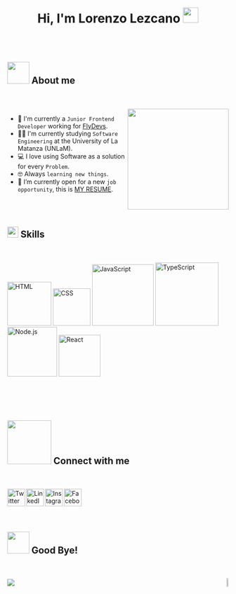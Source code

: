 <h1 align="center"><b>Hi, I'm Lorenzo Lezcano </b><img src="https://media.giphy.com/media/hvRJCLFzcasrR4ia7z/giphy.gif" width="35"></h1>
<!---------------------------------------------------------------------->
<br/>
<br/>
<h2><img src="https://github.com/7oSkaaa/7oSkaaa/blob/main/Images/about_me.gif?raw=true" width="50px"> About me</h2>
<br/>
<br/>
<img align="right" src="https://github.com/7oSkaaa/7oSkaaa/blob/main/Images/Right_Side.gif?raw=true" width="230px">

- :school: I'm currently a `Junior Frontend Developer` working for [FlyDevs](https://www.flydevs.com/).
- :student: I'm currently studying `Software Engineering` at the University of La Matanza (UNLaM).
- :computer: I love using Software as a solution for every `Problem`.
- :nerd_face: Always `learning new things`.
- :thinking: I’m currently open for a new `job opportunity`, this is [MY RESUME](http://lnkiy.in/).
<br/>
<br/>
<!---------------------------------------------------------------------->
<h2><img src="https://media2.giphy.com/media/QssGEmpkyEOhBCb7e1/giphy.gif?cid=ecf05e47a0n3gi1bfqntqmob8g9aid1oyj2wr3ds3mg700bl&rid=giphy.gif" width="25"><b> Skills</b></h2>
<br/>
<br/>

<div>
        <img src="https://img.shields.io/badge/-HTML-0D1117?style=flat&logo=HTML5" width="100px" title="HTML">
        <img src="https://img.shields.io/badge/-CSS-0D1117?style=flat&logo=CSS3&logoColor=1572B6" width="85px" title="CSS">
        <img src="https://img.shields.io/badge/-JavaScript-0D1117?style=flat&logo=javascript" width="140px" title="JavaScript">
        <img src="https://img.shields.io/badge/-TypeScript-0D1117?style=flat&logo=typescript" width="144px" title="TypeScript">
        <img src="https://img.shields.io/badge/-Node.js-0D1117?style=flat&logo=node.js" width="113px" title="Node.js">
        <img src="https://img.shields.io/badge/-React-0D1117?style=flat&logo=react" width="95px" title="React">
</div>


<br/>
<br/>
<!---------------------------------------------------------------------->
<br/>
<br/>
<h2><img src='https://raw.githubusercontent.com/ShahriarShafin/ShahriarShafin/main/Assets/handshake.gif' width="100px"> Connect with me </h2>
<br/>
<br/>

 <a href="https://x.com/lordlez_">
  <img align="left" alt="Twitter" width="40px" src="https://cdn.jsdelivr.net/npm/simple-icons@v3/icons/twitter.svg" />
</a>
<a href="https://www.linkedin.com/in/lorenzolezcano/">
  <img align="left" alt="LinkedIn" width="40px" src="https://cdn.jsdelivr.net/npm/simple-icons@v3/icons/linkedin.svg" />
</a>
<a href="https://www.instagram.com/lordlez/">
  <img align="left" alt="Instagram" width="40px" src="https://cdn.jsdelivr.net/npm/simple-icons@v3/icons/instagram.svg" />
</a>
<a href="https://www.facebook.com">
  <img align="left" alt="Facebook" width="40px" src="https://cdn.jsdelivr.net/npm/simple-icons@v3/icons/facebook.svg" />
</a>
<br/>
<br/>
<!---------------------------------------------------------------------->
<br/>
<br/>
<h2><img src="https://media.giphy.com/media/VgCDAzcKvsR6OM0uWg/giphy.gif" width="50"><b> Good Bye!</b></h2>
<br/>
<br/>

<div style="display: flex; justify-content: space-between; align-items: center;">
 <div><img src="https://readme-typing-svg.herokuapp.com?font=Soucre+Code+Pro&duration=1700&color=12263A&background=ffffff&multiline=true&width=650&height=220&lines=while(true);..+greetUser(lordlez);..+if(+conversation.hasEnded());....++s+%3D+techie.waving_goodbye();....+s.say();....+s.thankYou();....+s.seeYouNextTime();" /></div>
 <div><img align="right" src="https://media.tenor.com/pPoUmi0Z1fUAAAAC/cat-pet.gif" width="20%" /></div>
</div>

